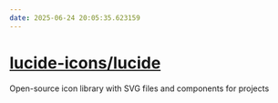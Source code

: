 ```yaml
---
date: 2025-06-24 20:05:35.623159
---
```


# [lucide-icons/lucide](https://github.com/lucide-icons/lucide)

Open-source icon library with SVG files and components for projects